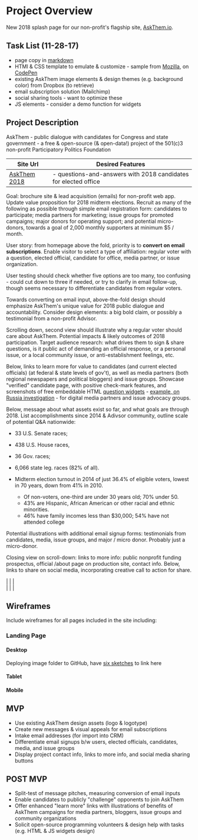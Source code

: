 # Project Overview

New 2018 splash page for our non-profit's flagship site, [AskThem.io](http://www.askthem.io/). 

## Task List (11-28-17)

- page copy in [markdown](https://github.com/davidmooreppf/davidmooreppf.github.io/blob/master/Final_Project/index_splash.markdown)
- HTMl & CSS template to emulate & customize - sample from [Mozilla](https://developer.mozilla.org/en-US/docs/Learn/HTML/Multimedia_and_embedding/Mozilla_splash_page), on [CodePen](https://codepen.io/davidmooreppf/pen/wPYeQy)
- existing AskThem image elements & design themes (e.g. background color) from Dropbox (to retrieve)
- email subscription solution (Mailchimp) 
- social sharing tools - want to optimize these
- JS elements - consider a demo function for widgets 

## Project Description

AskThem - public dialogue with candidates for Congress and state government - a free & open-source (& open-data!) project of the 501(c)3 non-profit Participatory Politics Foundation

| Site Url        | Desired Features           | 
| ------------- |-------------| 
| [AskThem 2018](https://askthem2018.org)| - questions-and-answers with 2018 candidates for elected office <br>  | 

Goal: brochure site & lead acquisition (emails) for non-profit web app. Update value proposition for 2018 midterm elections. Recruit as many of the following as possible through simple email registration form: candidates to participate; media partners for marketing; issue groups for promoted campaigns; major donors for operating support; and potential micro-donors, towards a goal of 2,000 monthly supporters at minimum $5 / month. 

User story: from homepage above the fold, priority is to **convert on email subscriptions**. Enable visitor to select a type of affiliation: regular voter with a question, elected official, candidate for office, media partner, or issue organization. 

User testing should check whether five options are too many, too confusing - could cut down to three if needed, or try to clarify in email follow-up, though seems necessary to differentiate candidates from regular voters.

Towards converting on email input, above-the-fold design should emphasize AskThem's unique value for 2018 public dialogue and accountability. Consider design elements: a big bold claim, or possibly a testimonial from a non-profit Advisor.  

Scrolling down, second view should illustrate why a regular voter should care about AskThem. Potential impacts & likely outcomes of 2018 participation. Target audience research: what drives them to sign & share questions, is it public act of demanding an official response, or a personal issue, or a local community issue, or anti-establishment feelings, etc.

Below, links to learn more for value to candidates (and current elected officials) (at federal & state levels of gov't), as well as media partners (both regional newspapers and political bloggers) and issue groups. Showcase "verified" candidate page, with positive check-mark features, and screenshots of free embeddable HTML [question widgets](http://www.askthem.io/widgets/builder) - [example, on Russia investigation](http://www.participatorypolitics.org/trump-mueller-and-russia-investigation/) - for digital media partners and issue advocacy groups. 

Below, message about what assets exist so far, and what goals are through 2018. List accomplishments since 2014 & Adivsor community, outline scale of potential Q&A nationwide: 
 * 33 U.S. Senate races; 
 * 438 U.S. House races, 
 * 36 Gov. races; 
 * 6,066 state leg. races (82% of all).

* Midterm election turnout in 2014 of just 36.4% of eligible voters, lowest in 70 years, down from 41% in 2010.
  * Of non-voters, one-third are under 30 years old; 70% under 50. 
  * 43% are Hispanic, African American or other racial and ethnic minorities. 
  * 46% have family incomes less than $30,000; 54% have not attended college

Potential illustrations with additional email signup forms: testimonials from candidates, media, issue groups, and major / micro donor. Probably just a micro-donor. 

Closing view on scroll-down: links to more info: public nonprofit funding prospectus, official /about page on production site, contact info. Below, links to share on social media, incorporating creative call to action for share. 

|  |   |  
|  |   |   

## Wireframes

Include wireframes for all pages included in the site including:

### Landing Page

#### Desktop

Deploying image folder to GitHub, have [six sketches](https://github.com/davidmooreppf/davidmooreppf.github.io/tree/master/Final_Project/New%20Folder%20With%20Items/AskThem_2018_wireframes) to link here

#### Tablet

#### Mobile

## MVP 

* Use existing AskThem design assets (logo & logotype) 
* Create new messages & visual appeals for email subscriptions 
* Intake email addresses (for import into CRM) 
* Differentiate email signups b/w users, elected officials, candidates, media, and issue groups
* Display project contact info, links to more info, and social media sharing buttons

## POST MVP

* Split-test of message pitches, measuring conversion of email inputs 
* Enable candidates to publicly "challenge" opponents to join AskThem 
* Offer enhanced "learn more" links with illustrations of benefits of AskThem campaigns for media partners, bloggers, issue groups and community organizations 
* Solicit open-source programming volunteers & design help with tasks (e.g. HTML & JS widgets design) 

